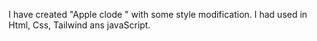 I have created "Apple clode "  with some style modification. I had used in Html, Css, Tailwind ans javaScript. 
